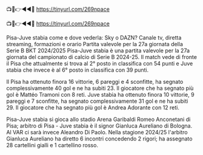 📺📱👉◄◄🔴 https://tinyurl.com/269npace

📺📱👉◄◄🔴 https://tinyurl.com/269npace


Pisa-Juve stabia come e dove vederla: Sky o DAZN? Canale tv, diretta streaming, formazioni e orario
Partita valevole per la 27a giornata della Serie B BKT 2024/2025
Pisa-Juve stabia è una partita valevole per la 27a giornata del campionato di calcio di Serie B 2024-25. Il match vede di fronte il Pisa che attualmente si trova al 2° posto in classifica con 54 punti e Juve stabia che invece è al 6° posto in classifica con 39 punti.

Il Pisa ha ottenuto finora 16 vittorie, 6 pareggi e 4 sconfitte, ha segnato complessivamente 40 gol e ne ha subiti 23. Il giocatore che ha segnato più gol è Mattéo Tramoni con 8 reti.
Juve stabia ha ottenuto finora 10 vittorie, 9 pareggi e 7 sconfitte, ha segnato complessivamente 31 gol e ne ha subiti 29. Il giocatore che ha segnato più gol è Andrea Adorante con 12 reti.

Pisa-Juve stabia si gioca allo stadio Arena Garibaldi Romeo Anconetani di Pisa; arbitro di Pisa - Juve stabia è il signor Gianluca Aureliano di Bologna. Al VAR ci sarà invece Aleandro Di Paolo. Nella stagione 2024/25 l'arbitro Gianluca Aureliano ha diretto 6 incontri concedendo 2 rigori; ha assegnato 28 cartellini gialli e 1 cartellino rosso.
